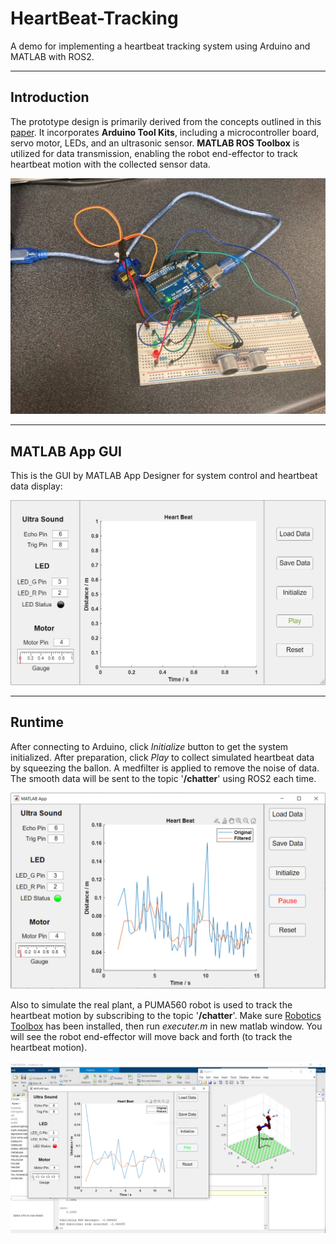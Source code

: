 # HeartBeat-Tracking
A demo for implementing a heartbeat tracking system using Arduino and MATLAB with ROS2.

---

## Introduction

The prototype design is primarily derived from the concepts outlined in this [paper](https://ieeexplore.ieee.org/document/8833632). It incorporates **Arduino Tool Kits**, including a microcontroller board, servo motor, LEDs, and an ultrasonic sensor. **MATLAB ROS Toolbox** is utilized for data transmission, enabling the robot end-effector to track heartbeat motion with the collected sensor data.
<p align="center"><img src="imgs/hardware.jpg" width="640"/></p>

---

## MATLAB App GUI

This is the GUI by MATLAB App Designer for system control and heartbeat data display:
<p align="center"><img src="imgs/app.png" width="800"/></p>

---

## Runtime

After connecting to Arduino, click *Initialize* button to get the system initialized. After preparation, click *Play* to collect simulated heartbeat data by squeezing the ballon. A medfilter is applied to remove the noise of data. The smooth data will be sent to the topic '**/chatter**' using ROS2 each time.
<p align="center"><img src="imgs/play.png" width="800"/></p>

Also to simulate the real plant, a PUMA560 robot is used to track the heartbeat motion by subscribing to the topic '**/chatter**'. Make sure [Robotics Toolbox](https://petercorke.com/toolboxes/robotics-toolbox/) has been installed, then run *executer.m* in new matlab window. You will see the robot end-effector will move back and forth (to track the heartbeat motion).
<p align="center"><img src="imgs/motion-track.png" width="800"/></p>
